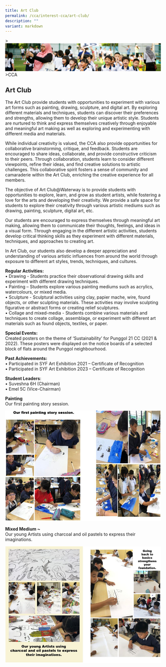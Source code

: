 ```yaml
---
title: Art Club
permalink: /cca/interest-cca/art-club/
description: ""
variant: markdown
---
```

&gt;![](/images/CCA/CCA_02.jpg)
&gt;CCA

## Art Club

The Art Club provide students with opportunities to experiment with various art forms such as painting, drawing, sculpture, and digital art. By exploring different materials and techniques, students can discover their preferences and strengths, allowing them to develop their unique artistic style. Students are nurtured to think and express themselves creatively through enjoyable and meaningful art making as well as exploring and experimenting with different media and materials. 

While individual creativity is valued, the CCA also provide opportunities for collaborative brainstorming, critique, and feedback. Students are encouraged to share ideas, collaborate, and provide constructive criticism to their peers. Through collaboration, students learn to consider different viewpoints, refine their ideas, and find creative solutions to artistic challenges. This collaborative spirit fosters a sense of community and camaraderie within the Art Club, enriching the creative experience for all members.

The objective of Art Club@Waterway is to provide students with opportunities to explore, learn, and grow as student artists, while fostering a love for the arts and developing their creativity. We provide a safe space for students to explore their creativity through various artistic mediums such as drawing, painting, sculpture, digital art, etc. 

Our students are encouraged to express themselves through meaningful art making, allowing them to communicate their thoughts, feelings, and ideas in a visual form. Through engaging in the different artistic activities, students develop critical thinking skills as they experiment with different materials, techniques, and approaches to creating art.

In Art Club, our students also develop a deeper appreciation and understanding of various artistic influences from around the world through exposure to different art styles, trends, techniques, and cultures.

**Regular Activities:**<br>
•	Drawing - Students practice their observational drawing skills and experiment with different drawing techniques. <br>
•	Painting – Students explore various painting mediums such as acrylics, watercolours, or mixed media. <br>
•	Sculpture - Sculptural activities using clay, papier mache, wire, found objects, or other sculpting materials. These activities may involve sculpting figurative or abstract forms or creating relief sculptures. <br>
•	Collage and mixed-media - Students combine various materials and techniques to create collage, assemblage, or experiment with different art materials such as found objects, textiles, or paper.

**Special Events:** <br>
Created posters on the theme of ‘Sustainability’ for Punggol 21 CC (2021 &amp; 2022). These posters were displayed on the notice boards of a selected block of flats around the Punggol neighbourhood.

**Past Achievements:** <br>
•	Participated in SYF Art Exhibition 2021 – Certificate of Recognition <br>
•	Participated in SYF Art Exhibition 2023 – Certificate of Recognition

**Student Leaders**: <br>
•	Suveshna 6H (Chairman) <br>
•	Emel 5C (Vice-Chairman)

**Painting**<br>
Our first painting story session.


![](/images/CCA/Art%20Club%201.jpg)


**Mixed Medium ~**<br>
Our young Artists using charcoal and oil pastels to express their imaginations.

![](/images/CCA/Art%20Club%202.jpg)